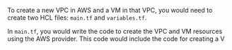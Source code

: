 To create a new VPC in AWS and a VM in that VPC, you would need to create two HCL files: `main.tf` and `variables.tf`. 

In `main.tf`, you would write the code to create the VPC and VM resources using the AWS provider. This code would include the code for creating a V